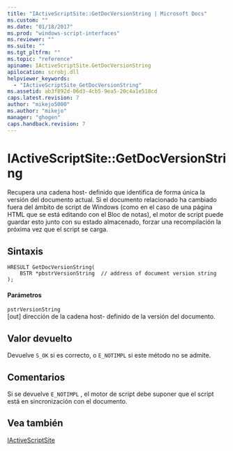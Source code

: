```yaml
---
title: "IActiveScriptSite::GetDocVersionString | Microsoft Docs"
ms.custom: ""
ms.date: "01/18/2017"
ms.prod: "windows-script-interfaces"
ms.reviewer: ""
ms.suite: ""
ms.tgt_pltfrm: ""
ms.topic: "reference"
apiname: IActiveScriptSite.GetDocVersionString
apilocation: scrobj.dll
helpviewer_keywords: 
  - "IActiveScriptSite_GetDocVersionString"
ms.assetid: ab3f892d-06d3-4cb5-9ea5-20c4a1e518cd
caps.latest.revision: 7
author: "mikejo5000"
ms.author: "mikejo"
manager: "ghogen"
caps.handback.revision: 7
---
```

# IActiveScriptSite::GetDocVersionString
Recupera una cadena host\- definido que identifica de forma única la versión del documento actual.  Si el documento relacionado ha cambiado fuera del ámbito de script de Windows \(como en el caso de una página HTML que se está editando con el Bloc de notas\), el motor de script puede guardar esto junto con su estado almacenado, forzar una recompilación la próxima vez que el script se carga.  
  
## Sintaxis  
  
```  
HRESULT GetDocVersionString(  
    BSTR *pbstrVersionString  // address of document version string  
);  
```  
  
#### Parámetros  
 `pstrVersionString`  
 \[out\] dirección de la cadena host\- definido de la versión del documento.  
  
## Valor devuelto  
 Devuelve `S_OK` si es correcto, o `E_NOTIMPL` si este método no se admite.  
  
## Comentarios  
 Si se devuelve `E_NOTIMPL` , el motor de script debe suponer que el script está en sincronización con el documento.  
  
## Vea también  
 [IActiveScriptSite](../../winscript/reference/iactivescriptsite.md)